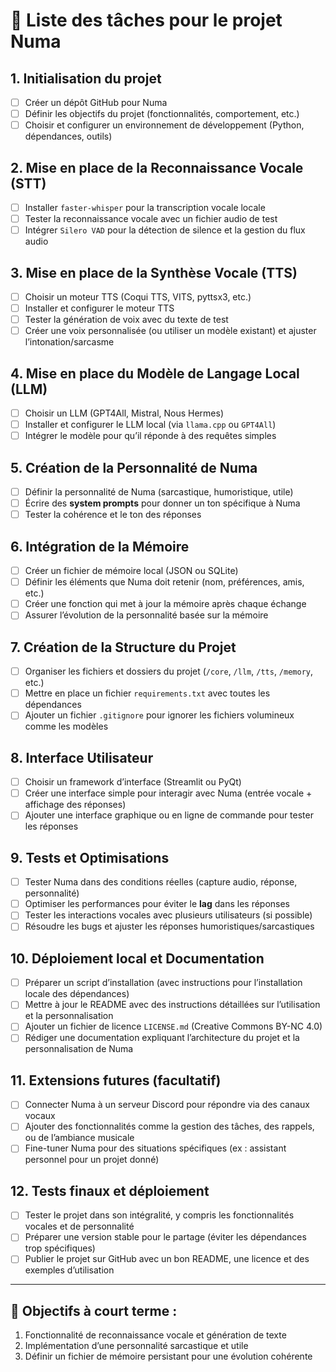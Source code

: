 # 🚀 Liste des tâches pour le projet **Numa**

## 1. Initialisation du projet
- [ ] Créer un dépôt GitHub pour Numa
- [ ] Définir les objectifs du projet (fonctionnalités, comportement, etc.)
- [ ] Choisir et configurer un environnement de développement (Python, dépendances, outils)

## 2. Mise en place de la **Reconnaissance Vocale (STT)**
- [ ] Installer `faster-whisper` pour la transcription vocale locale
- [ ] Tester la reconnaissance vocale avec un fichier audio de test
- [ ] Intégrer `Silero VAD` pour la détection de silence et la gestion du flux audio

## 3. Mise en place de la **Synthèse Vocale (TTS)**
- [ ] Choisir un moteur TTS (Coqui TTS, VITS, pyttsx3, etc.)
- [ ] Installer et configurer le moteur TTS
- [ ] Tester la génération de voix avec du texte de test
- [ ] Créer une voix personnalisée (ou utiliser un modèle existant) et ajuster l’intonation/sarcasme

## 4. Mise en place du **Modèle de Langage Local (LLM)**
- [ ] Choisir un LLM (GPT4All, Mistral, Nous Hermes)
- [ ] Installer et configurer le LLM local (via `llama.cpp` ou `GPT4All`)
- [ ] Intégrer le modèle pour qu’il réponde à des requêtes simples

## 5. Création de la **Personnalité de Numa**
- [ ] Définir la personnalité de Numa (sarcastique, humoristique, utile)
- [ ] Écrire des **system prompts** pour donner un ton spécifique à Numa
- [ ] Tester la cohérence et le ton des réponses

## 6. Intégration de la **Mémoire**
- [ ] Créer un fichier de mémoire local (JSON ou SQLite)
- [ ] Définir les éléments que Numa doit retenir (nom, préférences, amis, etc.)
- [ ] Créer une fonction qui met à jour la mémoire après chaque échange
- [ ] Assurer l’évolution de la personnalité basée sur la mémoire

## 7. Création de la **Structure du Projet**
- [ ] Organiser les fichiers et dossiers du projet (`/core`, `/llm`, `/tts`, `/memory`, etc.)
- [ ] Mettre en place un fichier `requirements.txt` avec toutes les dépendances
- [ ] Ajouter un fichier `.gitignore` pour ignorer les fichiers volumineux comme les modèles

## 8. **Interface Utilisateur**
- [ ] Choisir un framework d’interface (Streamlit ou PyQt)
- [ ] Créer une interface simple pour interagir avec Numa (entrée vocale + affichage des réponses)
- [ ] Ajouter une interface graphique ou en ligne de commande pour tester les réponses

## 9. **Tests et Optimisations**
- [ ] Tester Numa dans des conditions réelles (capture audio, réponse, personnalité)
- [ ] Optimiser les performances pour éviter le **lag** dans les réponses
- [ ] Tester les interactions vocales avec plusieurs utilisateurs (si possible)
- [ ] Résoudre les bugs et ajuster les réponses humoristiques/sarcastiques

## 10. **Déploiement local et Documentation**
- [ ] Préparer un script d’installation (avec instructions pour l’installation locale des dépendances)
- [ ] Mettre à jour le README avec des instructions détaillées sur l’utilisation et la personnalisation
- [ ] Ajouter un fichier de licence `LICENSE.md` (Creative Commons BY-NC 4.0)
- [ ] Rédiger une documentation expliquant l’architecture du projet et la personnalisation de Numa

## 11. **Extensions futures (facultatif)**
- [ ] Connecter Numa à un serveur Discord pour répondre via des canaux vocaux
- [ ] Ajouter des fonctionnalités comme la gestion des tâches, des rappels, ou de l’ambiance musicale
- [ ] Fine-tuner Numa pour des situations spécifiques (ex : assistant personnel pour un projet donné)

## 12. **Tests finaux et déploiement**
- [ ] Tester le projet dans son intégralité, y compris les fonctionnalités vocales et de personnalité
- [ ] Préparer une version stable pour le partage (éviter les dépendances trop spécifiques)
- [ ] Publier le projet sur GitHub avec un bon README, une licence et des exemples d’utilisation

---

## 🎯 Objectifs à court terme :
1. Fonctionnalité de reconnaissance vocale et génération de texte
2. Implémentation d’une personnalité sarcastique et utile
3. Définir un fichier de mémoire persistant pour une évolution cohérente

